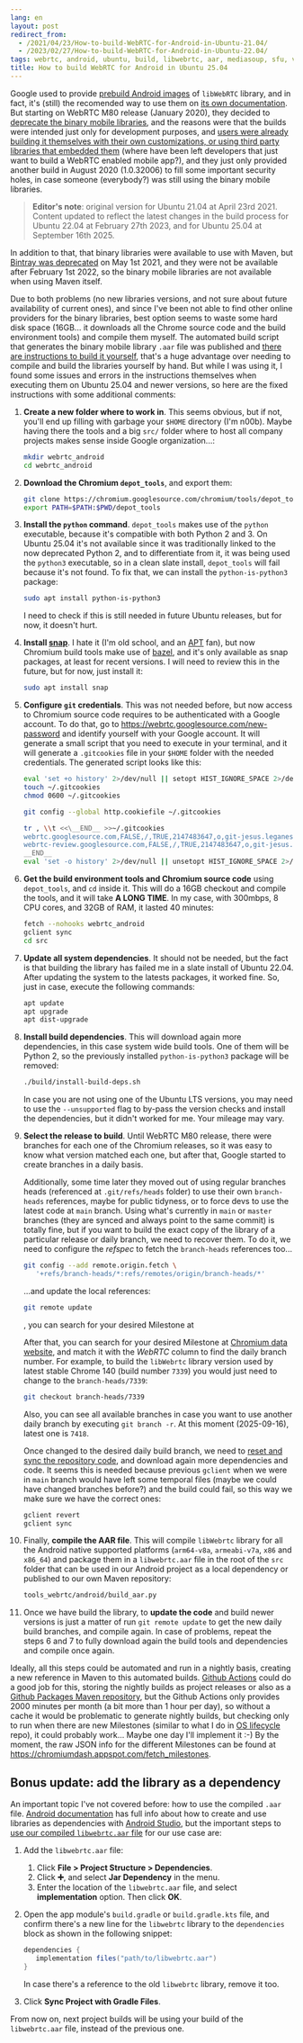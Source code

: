 ```yaml
---
lang: en
layout: post
redirect_from:
  - /2021/04/23/How-to-build-WebRTC-for-Android-in-Ubuntu-21.04/
  - /2023/02/27/How-to-build-WebRTC-for-Android-in-Ubuntu-22.04/
tags: webrtc, android, ubuntu, build, libwebrtc, aar, mediasoup, sfu, video, streaming
title: How to build WebRTC for Android in Ubuntu 25.04
---
```


Google used to provide
[prebuild Android images](https://bintray.com/google/webrtc/google-webrtc) of
`libWebRTC` library, and in fact, it's (still) the recomended way to use them on
[its own documentation](https://webrtc.github.io/webrtc-org/native-code/android/#prebuilt-libraries).
But starting on WebRTC M80 release (January 2020), they decided to
[deprecate the binary mobile libraries](https://groups.google.com/g/discuss-webrtc/c/Ozvbd0p7Q1Y/m/M4WN2cRKCwAJ),
and the reasons were that the builds were intended just only for development
purposes, and
[users were already building it themselves with their own customizations, or using third party libraries that embedded them](https://bloggeek.me/how-to-pick-the-right-webrtc-mobile-sdk-build-for-your-application/)
(where have been left developers that just want to build a WebRTC enabled mobile
app?), and they just only provided another build in August 2020 (1.0.32006) to
fill some important security holes, in case someone (everybody?) was still using
the binary mobile libraries.

> **Editor's note**: original version for Ubuntu 21.04 at April 23rd 2021.
> Content updated to reflect the latest changes in the build process for Ubuntu
> 22.04 at February 27th 2023, and for Ubuntu 25.04 at September 16th 2025.

In addition to that, that binary libraries were available to use with Maven, but
[Bintray was deprecated](https://jfrog.com/blog/into-the-sunset-bintray-jcenter-gocenter-and-chartcenter/)
on May 1st 2021, and they were not be available after February 1st 2022, so the
binary mobile libraries are not available when using Maven itself.

Due to both problems (no new libraries versions, and not sure about future
availability  of current ones), and since I've been not able to find other
online providers for the binary libraries, best option seems to waste some hard
disk space (16GB... it downloads all the Chrome source code and the build
environment tools) and compile them myself. The automated build script that
generates the binary mobile library `.aar` file was published and
[there are instructions to build it yourself](https://medium.com/@abdularis/how-to-compile-native-webrtc-from-source-for-android-d0bac8e4c933),
that's a huge advantage over needing to compile and build the libraries yourself
by hand. But while I was using it, I found some issues and errors in the
instructions themselves when executing them on Ubuntu 25.04 and newer versions,
so here are the fixed instructions with some additional comments:

1. **Create a new folder where to work in**. This seems obvious, but if not,
   you'll end up filling with garbage your `$HOME` directory (I'm n00b). Maybe
   having there the tools and a big `src/` folder where to host all company
   projects makes sense inside Google organization...:

   ```sh
   mkdir webrtc_android
   cd webrtc_android
   ```

2. **Download the Chromium `depot_tools`**, and export them:

   ```sh
   git clone https://chromium.googlesource.com/chromium/tools/depot_tools.git
   export PATH=$PATH:$PWD/depot_tools
   ```

3. **Install the `python` command**. `depot_tools` makes use of the `python`
   executable, because it's compatible with both Python 2 and 3. On Ubuntu
   25.04 it's not available since it was traditionally linked to the now
   deprecated Python 2, and to differentiate from it, it was being used the
   `python3` executable, so in a clean slate install, `depot_tools` will fail
   because it's not found. To fix that, we can install the `python-is-python3`
   package:

   ```sh
   sudo apt install python-is-python3
   ```

   I need to check if this is still needed in future Ubuntu releases, but for
   now, it doesn't hurt.

4. **Install [snap](https://snapcraft.io/)**. I hate it (I'm old school, and an
   [APT](https://en.wikipedia.org/wiki/APT_(software)) fan), but now Chromium
   build tools make use of [bazel](https://bazel.build/), and it's only
   available as snap packages, at least for recent versions. I will need to
   review this in the future, but for now, just install it:

   ```sh
   sudo apt install snap
   ```

5. **Configure `git` credentials**. This was not needed before, but now access
   to Chromium source code requires to be authenticated with a Google account.
   To do that, go to <https://webrtc.googlesource.com/new-password> and identify
   yourself with your Google account. It will generate a small script that you
   need to execute in your terminal, and it will generate a `.gitcookies` file
   in your `$HOME` folder with the needed credentials. The generated script
   looks like this:

   ```sh
   eval 'set +o history' 2>/dev/null || setopt HIST_IGNORE_SPACE 2>/dev/null
   touch ~/.gitcookies
   chmod 0600 ~/.gitcookies

   git config --global http.cookiefile ~/.gitcookies

   tr , \\t <<\__END__ >>~/.gitcookies
   webrtc.googlesource.com,FALSE,/,TRUE,2147483647,o,git-jesus.leganes.combarro.gmail.com=1//<long-string-with-access-token>
   webrtc-review.googlesource.com,FALSE,/,TRUE,2147483647,o,git-jesus.leganes.combarro.gmail.com=1//<long-string-with-access-token>
   __END__
   eval 'set -o history' 2>/dev/null || unsetopt HIST_IGNORE_SPACE 2>/dev/null
   ```

6. **Get the build environment tools and Chromium source code** using
   `depot_tools`, and `cd` inside it. This will do a 16GB checkout and compile
   the tools, and it will take **A LONG TIME**. In my case, with 300mbps, 8 CPU
   cores, and 32GB of RAM, it lasted 40 minutes:

   ```sh
   fetch --nohooks webrtc_android
   gclient sync
   cd src
   ```

7. **Update all system dependencies**. It should not be needed, but the fact is
   that building the library has failed me in a slate install of Ubuntu 22.04.
   After updating the system to the latests packages, it worked fine. So, just
   in case, execute the following commands:

   ```sh
   apt update
   apt upgrade
   apt dist-upgrade
   ```

8. **Install build dependencies**. This will download again more dependencies,
   in this case system wide build tools. One of them will be Python 2, so the
   previously installed `python-is-python3` package will be removed:

   ```sh
   ./build/install-build-deps.sh
   ```

   In case you are not using one of the Ubuntu LTS versions, you may need to
   use the `--unsupported` flag to by-pass the version checks and install the
   dependencies, but it didn't worked for me. Your mileage may vary.

9. **Select the release to build**. Until WebRTC M80 release, there were
   branches for each one of the Chromium releases, so it was easy to know what
   version matched each one, but after that, Google started to create branches
   in a daily basis.

   Additionally, some time later they moved out of using regular branches heads
   (referenced at `.git/refs/heads` folder) to use their own `branch-heads`
   references, maybe for public tidyness, or to force devs to use the latest
   code at `main` branch. Using what's currently in `main` or `master` branches
   (they are synced and always point to the same commit) is totally fine, but if
   you want to build the exact copy of the library of a particular release or
   daily branch, we need to recover them. To do it, we need to configure the
   *refspec* to fetch the `branch-heads` references too...

   ```sh
   git config --add remote.origin.fetch \
      '+refs/branch-heads/*:refs/remotes/origin/branch-heads/*'
   ```

   ...and update the local references:

   ```sh
   git remote update
   ```

   , you can search for your desired Milestone at

   After that, you can search for your desired Milestone at
   [Chromium data website](https://chromiumdash.appspot.com/branches), and match
   it with the *WebRTC* column to find the daily branch number. For example, to
   build the `libWebrtc` library version used by latest stable Chrome 140 (build
   number `7339`) you would just need to change to the `branch-heads/7339`:

   ```sh
   git checkout branch-heads/7339
   ```

   Also, you can see all available branches in case you want to use another
   daily branch by executing `git branch -r`. At this moment (2025-09-16),
   latest one is `7418`.

   Once changed to the desired daily build branch, we need to
   [reset and sync the repository code](https://stackoverflow.com/a/61321315/586382),
   and download again more dependencies and code. It seems this is needed
   because previous `gclient` when we were in `main` branch would have left some
   temporal files (maybe we could have changed branches before?) and the build
   could fail, so this way we make sure we have the correct ones:

   ```sh
   gclient revert
   gclient sync
   ```

10. Finally, **compile the AAR file**. This will compile `libWebrtc` library for
    all the Android native supported platforms (`arm64-v8a`, `armeabi-v7a`,
    `x86` and `x86_64`) and package them in a `libwebrtc.aar` file in the root
    of the `src` folder that can be used in our Android project as a local
    dependency or published to our own Maven repository:

    ```sh
    tools_webrtc/android/build_aar.py
    ```

11. Once we have build the library, to **update the code** and build newer
    versions is just a matter of run `git remote update` to get the new daily
    build branches, and compile again. In case of problems, repeat the steps 6
    and 7 to fully download again the build tools and dependencies and compile
    once again.

Ideally, all this steps could be automated and run in a nightly basis, creating
a new reference in Maven to this automated builds.
[Github Actions](https://github.com/features/actions) could do a good job for
this, storing the nightly builds as project releases or also as a
[Github Packages Maven repository](https://github.com/features/packages), but
the Github Actions only provides 2000 minutes per month (a bit more than 1 hour
per day), so without a cache it would be problematic to generate nightly builds,
but checking only to run when there are new Milestones (similar to what I do in
[OS lifecycle](https://github.com/projectlint/OS-lifecycle) repo), it could
probably work... Maybe one day I'll implement it :-) By the moment, the raw JSON
info for the different Milestones can be found at
<https://chromiumdash.appspot.com/fetch_milestones>.

## Bonus update: add the library as a dependency

An important topic I've not covered before: how to use the compiled `.aar` file.
[Android documentation](https://developer.android.com/studio/projects/android-library#AddDependency)
has full info about how to create and use libraries as dependencies with
[Android Studio](https://developer.android.com/studio), but the important steps
to [use our compiled `libwebrtc.aar` file](https://developer.android.com/studio/projects/android-library#psd-add-aar-jar-dependency)
for our use case are:

1. Add the `libwebrtc.aar` file:

   1. Click **File > Project Structure > Dependencies**.
   2. Click **➕**, and select **Jar Dependency** in the menu.
   3. Enter the location of the `libwebrtc.aar` file, and select
      **implementation** option. Then click **OK**.

2. Open the app module's `build.gradle` or `build.gradle.kts` file, and confirm
   there's a new line for the `libwebrtc` library to the `dependencies` block as
   shown in the following snippet:

   ```gradle
   dependencies {
      implementation files("path/to/libwebrtc.aar")
   }
   ```

   In case there's a reference to the old `libwebrtc` library, remove it too.

3. Click **Sync Project with Gradle Files**.

From now on, next project builds will be using your build of the `libwebrtc.aar`
file, instead of the previous one.
